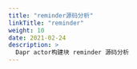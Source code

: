 ```yaml
---
title: "reminder源码分析"
linkTitle: "reminder"
weight: 10
date: 2021-02-24
description: >
  Dapr actor构建块 reminder 源码分析
---
```




